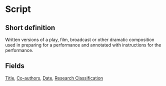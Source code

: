 # Script
## Short definition
Written versions of a play, film, broadcast or other dramatic composition used in preparing for a performance and annotated with instructions for the performance.
## Fields
[Title](../Object-Fields/Script/Title.md),
[Co-authors](../Object-Fields/Script/Co-authors.md),
[Date](../Object-Fields/Script/Date.md),
[Research Classification](../Object-Fields/Script/Research%20Classification.md)
